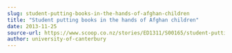 ```yaml
---
slug: student-putting-books-in-the-hands-of-afghan-children
title: "Student putting books in the hands of Afghan children"
date: 2013-11-25
source-url: https://www.scoop.co.nz/stories/ED1311/S00165/student-putting-books-in-the-hands-of-afghan-children.htm
author: university-of-canterbury
---
```

